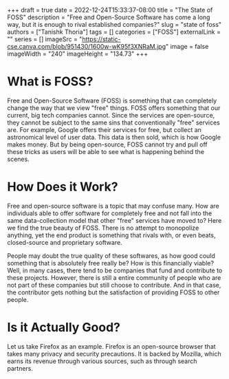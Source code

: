 +++ 
draft = true 
date = 2022-12-24T15:33:37-08:00 
title = "The State of FOSS" 
description = "Free and Open-Source Software has come a long way, but it is enough to rival established companies?" 
slug = "state of foss" 
authors = ["Tanishk Thoria"] 
tags = [] 
categories = ["FOSS"] 
externalLink = "" 
series = [] 
imageSrc = "https://static-cse.canva.com/blob/951430/1600w-wK95f3XNRaM.jpg"
image = false
imageWidth = "240"
imageHeight = "134.73"
+++

# What is FOSS?
   Free and Open-Source Software (FOSS) is something that can completely change
the way that we view "free" things. FOSS offers something that our current, big
tech companies cannot. Since the services are open-source, they cannot
be subject to the same sins that conventionally "free" services are. For 
example, Google offers their services for free, but collect an astronomical
level of user data. This data is then sold, which is how Google makes money. 
But by being open-source, FOSS cannot try and pull off these tricks as users 
will be able to see what is happening behind the scenes.

# How Does it Work?
   Free and open-source software is a topic that may confuse many. How are 
individuals able to offer software for completely free and not fall into 
the same data-collection model that other "free" services have moved to?
Here we find the true beauty of FOSS. There is no attempt to monopolize anything,
yet the end product is something that rivals with, or even beats, closed-source
and proprietary software. 

   People may doubt the true quality of these softwares, as how good could 
something that is absolutely free really be? How is this financially viable? 
Well, in many cases, there tend to be companies that fund and contribute to these 
projects. However, there is still a entire community of people who are not part of 
these companies but still choose to contribute. And in that case, the contributor 
gets nothing but the satisfaction of providing FOSS to other people. 

# Is it Actually Good?

   Let us take Firefox as an example. Firefox is an open-source browser that 
takes many privacy and security precautions. It is backed by Mozilla, which 
earns its revenue through various sources, such as through search partners.

